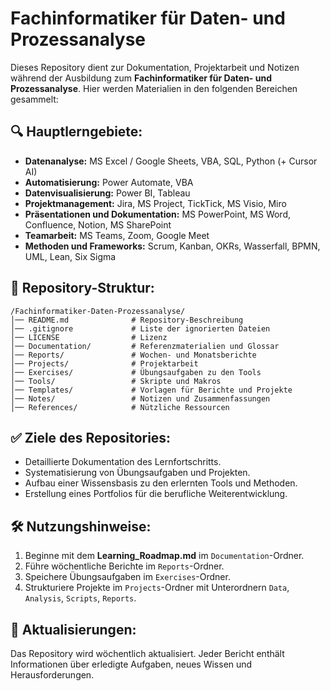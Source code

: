 # Fachinformatiker für Daten- und Prozessanalyse

Dieses Repository dient zur Dokumentation, Projektarbeit und Notizen während der Ausbildung zum **Fachinformatiker für Daten- und Prozessanalyse**. Hier werden Materialien in den folgenden Bereichen gesammelt:

## 🔍 Hauptlerngebiete:
- **Datenanalyse:** MS Excel / Google Sheets, VBA, SQL, Python (+ Cursor AI)
- **Automatisierung:** Power Automate, VBA
- **Datenvisualisierung:** Power BI, Tableau
- **Projektmanagement:** Jira, MS Project, TickTick, MS Visio, Miro
- **Präsentationen und Dokumentation:** MS PowerPoint, MS Word, Confluence, Notion, MS SharePoint
- **Teamarbeit:** MS Teams, Zoom, Google Meet
- **Methoden und Frameworks:** Scrum, Kanban, OKRs, Wasserfall, BPMN, UML, Lean, Six Sigma

## 📂 Repository-Struktur:
```
/Fachinformatiker-Daten-Prozessanalyse/
│── README.md              # Repository-Beschreibung
│── .gitignore             # Liste der ignorierten Dateien
│── LICENSE                # Lizenz
│── Documentation/         # Referenzmaterialien und Glossar
│── Reports/               # Wochen- und Monatsberichte
│── Projects/              # Projektarbeit
│── Exercises/             # Übungsaufgaben zu den Tools
│── Tools/                 # Skripte und Makros
│── Templates/             # Vorlagen für Berichte und Projekte
│── Notes/                 # Notizen und Zusammenfassungen
│── References/            # Nützliche Ressourcen
```

## ✅ Ziele des Repositories:
- Detaillierte Dokumentation des Lernfortschritts.
- Systematisierung von Übungsaufgaben und Projekten.
- Aufbau einer Wissensbasis zu den erlernten Tools und Methoden.
- Erstellung eines Portfolios für die berufliche Weiterentwicklung.

## 🛠️ Nutzungshinweise:
1. Beginne mit dem **Learning_Roadmap.md** im `Documentation`-Ordner.
2. Führe wöchentliche Berichte im `Reports`-Ordner.
3. Speichere Übungsaufgaben im `Exercises`-Ordner.
4. Strukturiere Projekte im `Projects`-Ordner mit Unterordnern `Data`, `Analysis`, `Scripts`, `Reports`.

## 📅 Aktualisierungen:
Das Repository wird wöchentlich aktualisiert. Jeder Bericht enthält Informationen über erledigte Aufgaben, neues Wissen und Herausforderungen.
